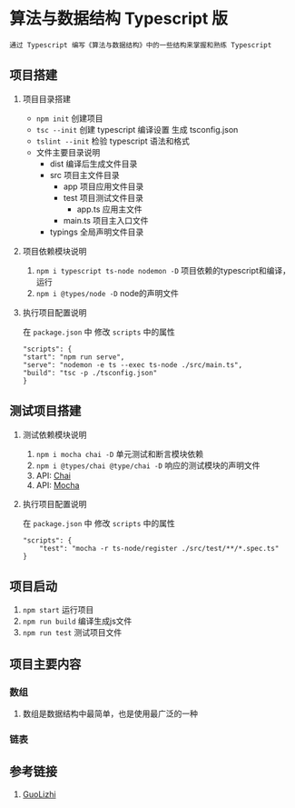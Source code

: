 # 算法与数据结构 Typescript 版
    通过 Typescript 编写《算法与数据结构》中的一些结构来掌握和熟练 Typescript
## 项目搭建
1. 项目目录搭建
   + `npm init` 创建项目
   + `tsc --init` 创建 typescript 编译设置 生成  tsconfig.json
   + `tslint --init` 检验 typescript 语法和格式
   + 文件主要目录说明
        + dist 编译后生成文件目录
        + src   项目主文件目录
          + app 项目应用文件目录
          + test 项目测试文件目录
            - app.ts 应用主文件
          - main.ts 项目主入口文件
        + typings 全局声明文件目录
2. 项目依赖模块说明
   1. `npm i typescript ts-node nodemon -D` 项目依赖的typescript和编译，运行
   2. `npm i @types/node -D` node的声明文件
3. 执行项目配置说明

    在 `package.json` 中 修改 `scripts` 中的属性
    ```
    "scripts": {
    "start": "npm run serve",
    "serve": "nodemon -e ts --exec ts-node ./src/main.ts",
    "build": "tsc -p ./tsconfig.json"
    }
    ```
## 测试项目搭建
1. 测试依赖模块说明
   1. `npm i mocha chai -D` 单元测试和断言模块依赖
   2. `npm i @types/chai @type/chai -D` 响应的测试模块的声明文件 
   3. API: [Chai](https://www.chaijs.com/api/)
   4. API: [Mocha](https://mochajs.org/)
2. 执行项目配置说明

    在 `package.json` 中 修改 `scripts` 中的属性
    ```
    "scripts": {
        "test": "mocha -r ts-node/register ./src/test/**/*.spec.ts"
    }
    ```       
## 项目启动
1. `npm start` 运行项目
2. `npm run build` 编译生成js文件
3. `npm run test` 测试项目文件

## 项目主要内容

### 数组
1. 数组是数据结构中最简单，也是使用最广泛的一种

### 链表


## 参考链接
1. [GuoLizhi](https://github.com/GuoLizhi/algorithm/tree/master/data-structure)